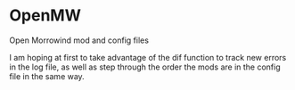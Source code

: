 # OpenMW
Open Morrowind mod and config files

I am hoping at first to take advantage of the dif function to track new errors in the log file, as well as step through the order the mods are in the config file in the same way.

